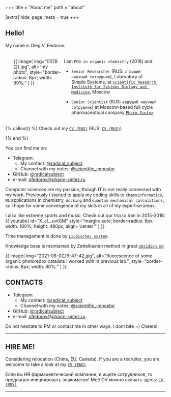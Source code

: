 +++
title = "About me"
path = "about"

[extra]
hide_page_meta = true
+++

## Hello!
My name is Oleg V. Fedorov.


<div style='display: flex; border-radius: 8px; width: 90%; padding: 5px; margin: auto;'>
  <div style='flex: 35%;'>

  {{ 
    image(
        img="0078 (2).jpg", 
        alt="my photo", 
        style="border-radius: 8px; width: 99%;"
    )
  }}

  </div>
  <div style='flex: 65%;'>

  I am `PhD in organic chemistry` (2018) and:

  - `Senior Researcher` (RUS: `старший научный сотрудник`), Laboratory of Simple Systems, at [`Scientific Research Institute for Systems Biology and Medicine`], Moscow 

  [`Scientific Research Institute for Systems Biology and Medicine`]: https://sysbiomed.ru/

  - `Senior Scientist` (RUS: `ведущий научный сотрудник`) at Moscow-based full cycle pharmaceutical company [`Pharm-Sintez`]. 

  [`Pharm-Sintez`]: https://pharm-sintez.ru/

  </div>
</div>


{% callout() %}
Check out my [`CV (ENG)`](CV_Fedorov_OV_ENG_Full.pdf) (RUS: [`CV (RUS)`](CV_Fedorov_OV_RUS_Full.pdf))
<!-- For shorter version you may want to see my [`RESUME`]() -->
{% end %}


You can find me on:

- Telegram:
  - My contact: [@radical_subject]
  - Channel with my notes: [@scientific_impostor]
- GitHub: [@radicalsubject]
- e-mail: [ofedorov@pharm-sintez.ru]

Computer sciences are my passion, though IT is not really connected with my work. 
Previously i started to apply my coding skills to `chemoinformatics`, `ML` applications in chemistry, `docking` and `quantum mechanical calculations`, so i hope for some convergence of my skils in all of my expertise areas.


I also like extreme sports and music.
Check out our trip to Iran in 2015-2016:
{{
  youtube(
    id="X_cl__uvtGM"
    style="margin: auto; border-radius: 8px; width: 100%; height: 480px; align='center'"
  )
}}

Time management is done by [`Liubischev system`].

Knowledge base is maintained by Zettelkasten method in great [`obsidian.md`]

[`obsidian.md`]: https://obsidian.md/
[`Liubischev system`]: https://ru.wikipedia.org/wiki/%D0%9B%D1%8E%D0%B1%D0%B8%D1%89%D0%B5%D0%B2,_%D0%90%D0%BB%D0%B5%D0%BA%D1%81%D0%B0%D0%BD%D0%B4%D1%80_%D0%90%D0%BB%D0%B5%D0%BA%D1%81%D0%B0%D0%BD%D0%B4%D1%80%D0%BE%D0%B2%D0%B8%D1%87#%D0%A2%D0%B2%D0%BE%D1%80%D1%87%D0%B5%D1%81%D1%82%D0%B2%D0%BE

{{ 
  image(
      img="2021-08-07_16-47-42.jpg", 
      alt="fluorescence of some organic photoredox catalists i worked with in previous lab.", 
      style="border-radius: 8px; width: 80%;"
  )
}}


## CONTACTS

- Telegram
  - My contact: [@radical_subject]
  - Channel with my notes: [@scientific_impostor]
- GitHub: [@radicalsubject]
- e-mail: [ofedorov@pharm-sintez.ru]

Do not hesitate to PM or contact me in other ways. I dont bite =) Cheers!

---

## HIRE ME!

Considering relocation (China, EU, Canada). 
If you are a recruiter, you are welcome to take a look at my [`CV (ENG)`](CV_Fedorov_OV_ENG_Full.pdf).

Если вы HR фармацевтической компании, и ищете сотрудников, то предлагаю инициировать знакомство! Моё CV можно скачать здесь: [`CV (RUS)`](CV_Fedorov_OV_RUS_Full.pdf)

<!-- For shorter version you may want to see my [`RESUME`]() -->

---

[@radical_subject]: https://t.me/radical_subject
[@scientific_impostor]: https://t.me/scientific_impostor
[@radicalsubject]: https://github.com/radicalsubject
[ofedorov@pharm-sintez.ru]: mailto:ofedorov@pharm-sintez.ru


